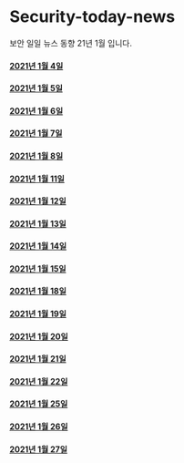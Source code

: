 # Security-today-news
보안 일일 뉴스 동향 21년 1월 입니다.  


#### [2021년 1월 4일](https://github.com/black9/Security-today-news/blob/main/2021.01/210104-SecNews.md)  
  

#### [2021년 1월 5일](https://github.com/black9/Security-today-news/blob/main/2021.01/210105-SecNews.md)  
  

#### [2021년 1월 6일](https://github.com/black9/Security-today-news/blob/main/2021.01/210106-SecNews.md)  
  
  
#### [2021년 1월 7일](https://github.com/black9/Security-today-news/blob/main/2021.01/210107-SecNews.md)  


#### [2021년 1월 8일](https://github.com/black9/Security-today-news/blob/main/2021.01/210108-SecNews.md) 


#### [2021년 1월 11일](https://github.com/black9/Security-today-news/blob/main/2021.01/210111-SecNews.md)   
  
  
#### [2021년 1월 12일](https://github.com/black9/Security-today-news/blob/main/2021.01/210112-SecNews.md) 
  
  
#### [2021년 1월 13일](https://github.com/black9/Security-today-news/blob/main/2021.01/210113-SecNews.md) 
  
  
#### [2021년 1월 14일](https://github.com/black9/Security-today-news/blob/main/2021.01/210114-SecNews.md) 
  
  
#### [2021년 1월 15일](https://github.com/black9/Security-today-news/blob/main/2021.01/210115-SecNews.md) 
  

#### [2021년 1월 18일](https://github.com/black9/Security-today-news/blob/main/2021.01/210118-SecNews.md) 

  
#### [2021년 1월 19일](https://github.com/black9/Security-today-news/blob/main/2021.01/210119-SecNews.md) 


#### [2021년 1월 20일](https://github.com/black9/Security-today-news/blob/main/2021.01/210120-SecNews.md) 


#### [2021년 1월 21일](https://github.com/black9/Security-today-news/blob/main/2021.01/210121-SecNews.md) 


#### [2021년 1월 22일](https://github.com/black9/Security-today-news/blob/main/2021.01/210122-SecNews.md) 


#### [2021년 1월 25일](https://github.com/black9/Security-today-news/blob/main/2021.01/210125-SecNews.md)  
  
  
#### [2021년 1월 26일](https://github.com/black9/Security-today-news/blob/main/2021.01/210126-SecNews.md)   
  
  
#### [2021년 1월 27일](https://github.com/black9/Security-today-news/blob/main/2021.01/210127-SecNews.md)   
  
  